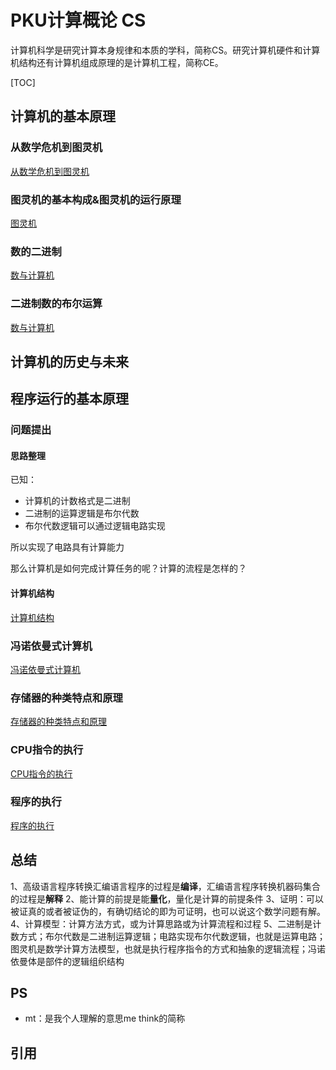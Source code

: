 # PKU计算概论 CS

计算机科学是研究计算本身规律和本质的学科，简称CS。研究计算机硬件和计算机结构还有计算机组成原理的是计算机工程，简称CE。

[TOC]

## 计算机的基本原理
### 从数学危机到图灵机
[从数学危机到图灵机](./从数学危机到图灵机.md)

### 图灵机的基本构成&图灵机的运行原理
[图灵机](./图灵机.md)

### 数的二进制
[数与计算机](./数与计算机.md)

### 二进制数的布尔运算
[数与计算机](./数与计算机.md)

## 计算机的历史与未来

## 程序运行的基本原理
### 问题提出
#### 思路整理
已知：

- 计算机的计数格式是二进制
- 二进制的运算逻辑是布尔代数
- 布尔代数逻辑可以通过逻辑电路实现

所以实现了电路具有计算能力

那么计算机是如何完成计算任务的呢？计算的流程是怎样的？

#### 计算机结构
[计算机结构](./计算机结构.md)

### 冯诺依曼式计算机
[冯诺依曼式计算机](./冯诺依曼式计算机.md)

### 存储器的种类特点和原理
[存储器的种类特点和原理](./存储器的种类特点和原理.md)

### CPU指令的执行
[CPU指令的执行](./CPU指令的执行.md)

### 程序的执行
[程序的执行](./程序的执行.md)

## 总结
1、高级语言程序转换汇编语言程序的过程是**编译**，汇编语言程序转换机器码集合的过程是**解释**
2、能计算的前提是能**量化**，量化是计算的前提条件
3、证明：可以被证真的或者被证伪的，有确切结论的即为可证明，也可以说这个数学问题有解。
4、计算模型：计算方法方式，或为计算思路或为计算流程和过程
5、二进制是计数方式；布尔代数是二进制运算逻辑；电路实现布尔代数逻辑，也就是运算电路；图灵机是数学计算方法模型，也就是执行程序指令的方式和抽象的逻辑流程；冯诺依曼体是部件的逻辑组织结构

## PS
- mt：是我个人理解的意思me think的简称

## 引用